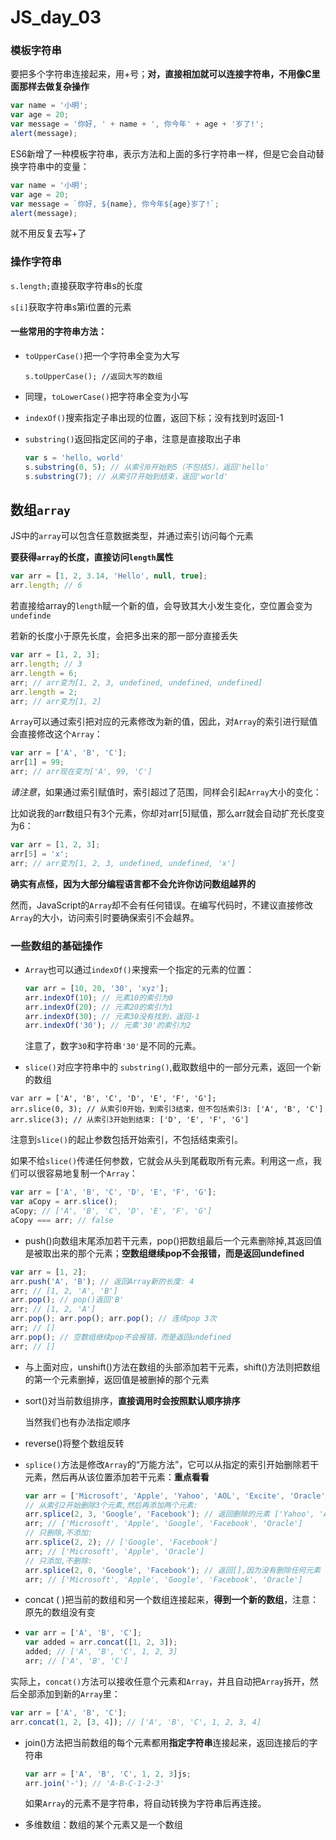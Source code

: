 # JS_day_03

### 模板字符串

要把多个字符串连接起来，用+号；**对，直接相加就可以连接字符串，不用像C里面那样去做复杂操作**

```js
var name = '小明';
var age = 20;
var message = '你好, ' + name + ', 你今年' + age + '岁了!';
alert(message);
```

ES6新增了一种模板字符串，表示方法和上面的多行字符串一样，但是它会自动替换字符串中的变量：

```js
var name = '小明';
var age = 20;
var message = `你好, ${name}, 你今年${age}岁了!`;
alert(message);
```

就不用反复去写+了

### 操作字符串

`s.length;`直接获取字符串s的长度

`s[i]`获取字符串s第i位置的元素

#### 一些常用的字符串方法：

* `toUpperCase()`把一个字符串全变为大写

  `s.toUpperCase(); //返回大写的数组`

* 同理，`toLowerCase()`把字符串全变为小写

* `indexOf()`搜索指定子串出现的位置，返回下标；没有找到时返回-1

* `substring()`返回指定区间的子串，注意是直接取出子串

  ```js
  var s = 'hello, world'
  s.substring(0, 5); // 从索引0开始到5（不包括5），返回'hello'
  s.substring(7); // 从索引7开始到结束，返回'world'
  ```

## 数组`array`

JS中的`array`可以包含任意数据类型，并通过索引访问每个元素

**要获得`array`的长度，直接访问`length`属性**

```js
var arr = [1, 2, 3.14, 'Hello', null, true];
arr.length; // 6
```

若直接给array的`length`赋一个新的值，会导致其大小发生变化，空位置会变为`undefinde`

若新的长度小于原先长度，会把多出来的那一部分直接丢失

```js
var arr = [1, 2, 3];
arr.length; // 3
arr.length = 6;
arr; // arr变为[1, 2, 3, undefined, undefined, undefined]
arr.length = 2;
arr; // arr变为[1, 2]
```

`Array`可以通过索引把对应的元素修改为新的值，因此，对`Array`的索引进行赋值会直接修改这个`Array`：

```js
var arr = ['A', 'B', 'C'];
arr[1] = 99;
arr; // arr现在变为['A', 99, 'C']
```

*请注意*，如果通过索引赋值时，索引超过了范围，同样会引起`Array`大小的变化：

比如说我的arr数组只有3个元素，你却对arr[5]赋值，那么arr就会自动扩充长度变为6：

```js
var arr = [1, 2, 3];
arr[5] = 'x';
arr; // arr变为[1, 2, 3, undefined, undefined, 'x']
```

**确实有点怪，因为大部分编程语言都不会允许你访问数组越界的**

然而，JavaScript的`Array`却不会有任何错误。在编写代码时，不建议直接修改`Array`的大小，访问索引时要确保索引不会越界。

### 一些数组的基础操作

* `Array`也可以通过`indexOf()`来搜索一个指定的元素的位置：

  ```js
  var arr = [10, 20, '30', 'xyz'];
  arr.indexOf(10); // 元素10的索引为0
  arr.indexOf(20); // 元素20的索引为1
  arr.indexOf(30); // 元素30没有找到，返回-1
  arr.indexOf('30'); // 元素'30'的索引为2
  ```

  注意了，数字`30`和字符串`'30'`是不同的元素。

* `slice()`对应字符串中的 `substring()`,截取数组中的一部分元素，返回一个新的数组

```
var arr = ['A', 'B', 'C', 'D', 'E', 'F', 'G'];
arr.slice(0, 3); // 从索引0开始，到索引3结束，但不包括索引3: ['A', 'B', 'C']
arr.slice(3); // 从索引3开始到结束: ['D', 'E', 'F', 'G']
```

注意到`slice()`的起止参数包括开始索引，不包括结束索引。

如果不给`slice()`传递任何参数，它就会从头到尾截取所有元素。利用这一点，我们可以很容易地复制一个`Array`：

```js
var arr = ['A', 'B', 'C', 'D', 'E', 'F', 'G'];
var aCopy = arr.slice();
aCopy; // ['A', 'B', 'C', 'D', 'E', 'F', 'G']
aCopy === arr; // false
```

* push()向数组末尾添加若干元素，pop()把数组最后一个元素删除掉,其返回值是被取出来的那个元素；**空数组继续pop不会报错，而是返回undefined**

```js
var arr = [1, 2];
arr.push('A', 'B'); // 返回Array新的长度: 4
arr; // [1, 2, 'A', 'B']
arr.pop(); // pop()返回'B'
arr; // [1, 2, 'A']
arr.pop(); arr.pop(); arr.pop(); // 连续pop 3次
arr; // []
arr.pop(); // 空数组继续pop不会报错，而是返回undefined
arr; // []
```

* 与上面对应，unshift()方法在数组的头部添加若干元素，shift()方法则把数组的第一个元素删掉，返回值是被删掉的那个元素

* sort()对当前数组排序，**直接调用时会按照默认顺序排序**

  当然我们也有办法指定顺序

* reverse()将整个数组反转

* `splice()`方法是修改`Array`的“万能方法”，它可以从指定的索引开始删除若干元素，然后再从该位置添加若干元素：**重点看看**

  ```js
  var arr = ['Microsoft', 'Apple', 'Yahoo', 'AOL', 'Excite', 'Oracle'];
  // 从索引2开始删除3个元素,然后再添加两个元素:
  arr.splice(2, 3, 'Google', 'Facebook'); // 返回删除的元素 ['Yahoo', 'AOL', 'Excite']
  arr; // ['Microsoft', 'Apple', 'Google', 'Facebook', 'Oracle']
  // 只删除,不添加:
  arr.splice(2, 2); // ['Google', 'Facebook']
  arr; // ['Microsoft', 'Apple', 'Oracle']
  // 只添加,不删除:
  arr.splice(2, 0, 'Google', 'Facebook'); // 返回[],因为没有删除任何元素
  arr; // ['Microsoft', 'Apple', 'Google', 'Facebook', 'Oracle']
  ```

* concat ( )把当前的数组和另一个数组连接起来，**得到一个新的数组**，注意：原先的数组没有变

* ```js
  var arr = ['A', 'B', 'C'];
  var added = arr.concat([1, 2, 3]);
  added; // ['A', 'B', 'C', 1, 2, 3]
  arr; // ['A', 'B', 'C']
  ```

实际上，`concat()`方法可以接收任意个元素和`Array`，并且自动把`Array`拆开，然后全部添加到新的`Array`里：

```js
var arr = ['A', 'B', 'C'];
arr.concat(1, 2, [3, 4]); // ['A', 'B', 'C', 1, 2, 3, 4]
```

* join()方法把当前数组的每个元素都用**指定字符串**连接起来，返回连接后的字符串

  ```js
  var arr = ['A', 'B', 'C', 1, 2, 3]js;
  arr.join('-'); // 'A-B-C-1-2-3'
  ```

  如果`Array`的元素不是字符串，将自动转换为字符串后再连接。

* 多维数组：数组的某个元素又是一个数组


